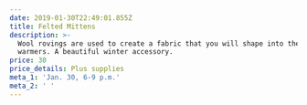 ```yaml
---
date: 2019-01-30T22:49:01.855Z
title: Felted Mittens
description: >-
  Wool rovings are used to create a fabric that you will shape into these wrist
  warmers. A beautiful winter accessory.
price: 30
price_details: Plus supplies
meta_1: 'Jan. 30, 6-9 p.m.'
meta_2: ' '
---
```


